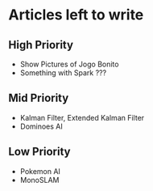 # Articles left to write

## High Priority
- Show Pictures of Jogo Bonito
- Something with Spark ???

## Mid Priority
- Kalman Filter, Extended Kalman Filter
- Dominoes AI

## Low Priority
- Pokemon AI
- MonoSLAM